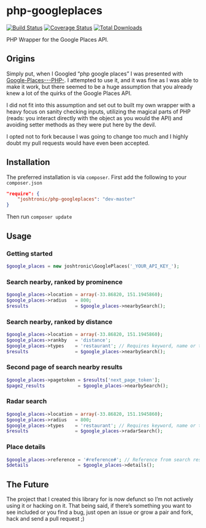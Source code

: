 # php-googleplaces

[![Build Status](https://travis-ci.org/joshtronic/php-googleplaces.svg?branch=master)](https://travis-ci.org/joshtronic/php-googleplaces)
[![Coverage Status](https://coveralls.io/repos/github/joshtronic/php-googleplaces/badge.svg?branch=master)](https://coveralls.io/github/joshtronic/php-googleplaces?branch=master)
[![Total Downloads](https://poser.pugx.org/joshtronic/php-googleplaces/downloads)](https://packagist.org/packages/joshtronic/php-googleplaces)

PHP Wrapper for the Google Places API.

## Origins

Simply put, when I Googled “php google places” I was presented with
[Google-Places---PHP-](https://github.com/anthony-mills/Google-Places---PHP-).
I attempted to use it, and it was fine as I was able to make it work, but
there seemed to be a huge assumption that you already knew a lot of the quirks
of the Google Places API.

I did not fit into this assumption and set out to built my own wrapper with a
heavy focus on sanity checking inputs, utilizing the magical parts of PHP
(reads: you interact directly with the object as you would the API) and
avoiding setter methods as they were put here by the devil.

I opted not to fork because I was going to change too much and I highly doubt
my pull requests would have even been accepted.

## Installation

The preferred installation is via `composer`. First add the following to your
`composer.json`

```json
"require": {
    "joshtronic/php-googleplaces": "dev-master"
}
```

Then run `composer update`

## Usage

### Getting started

```php
$google_places = new joshtronic\GooglePlaces('_YOUR_API_KEY_');
```

### Search nearby, ranked by prominence

```php
$google_places->location = array(-33.86820, 151.1945860);
$google_places->radius   = 800;
$results                 = $google_places->nearbySearch();
```

### Search nearby, ranked by distance

```php
$google_places->location = array(-33.86820, 151.1945860);
$google_places->rankby   = 'distance';
$google_places->types    = 'restaurant'; // Requires keyword, name or types
$results                 = $google_places->nearbySearch();
```

### Second page of search nearby results

```php
$google_places->pagetoken = $results['next_page_token'];
$page2_results            = $google_places->nearbySearch();
```

### Radar search

```php
$google_places->location = array(-33.86820, 151.1945860);
$google_places->radius   = 800;
$google_places->types    = 'restaurant'; // Requires keyword, name or types
$results                 = $google_places->radarSearch();
```

### Place details

```php
$google_places->reference = '#reference#'; // Reference from search results
$details                  = $google_places->details();
```

## The Future

The project that I created this library for is now defunct so I’m not actively
using it or hacking on it. That being said, if there’s something you want to
see included or you find a bug, just open an issue or grow a pair and fork,
hack and send a pull request ;)

